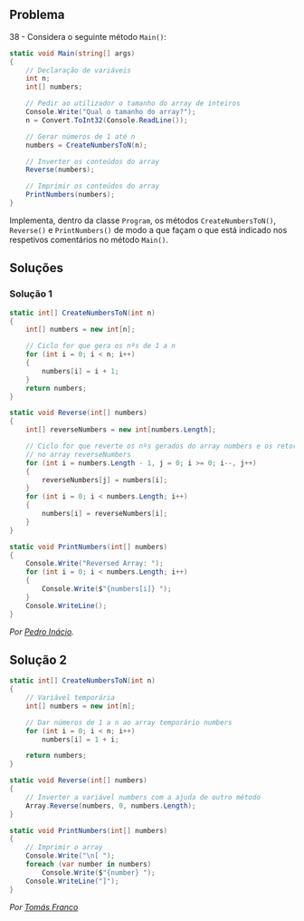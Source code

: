 ## Problema

38 - Considera o seguinte método `Main()`:

```cs
static void Main(string[] args)
{
    // Declaração de variáveis
    int n;
    int[] numbers;

    // Pedir ao utilizador o tamanho do array de inteiros
    Console.Write("Qual o tamanho do array?");
    n = Convert.ToInt32(Console.ReadLine());

    // Gerar números de 1 até n
    numbers = CreateNumbersToN(n);

    // Inverter os conteúdos do array
    Reverse(numbers);

    // Imprimir os conteúdos do array
    PrintNumbers(numbers);
}
```

Implementa, dentro da classe `Program`, os métodos `CreateNumbersToN()`,
`Reverse()` e `PrintNumbers()` de modo a que façam o que está indicado nos
respetivos comentários no método `Main()`.

## Soluções

### Solução 1

```cs
static int[] CreateNumbersToN(int n)
{
    int[] numbers = new int[n];

    // Ciclo for que gera os nºs de 1 a n
    for (int i = 0; i < n; i++)
    {
        numbers[i] = i + 1;
    }
    return numbers;
}

static void Reverse(int[] numbers)
{
    int[] reverseNumbers = new int[numbers.Length];

    // Ciclo for que reverte os nºs gerados do array numbers e os retorna
    // no array reverseNumbers
    for (int i = numbers.Length - 1, j = 0; i >= 0; i--, j++)
    {
        reverseNumbers[j] = numbers[i];
    }
    for (int i = 0; i < numbers.Length; i++)
    {
        numbers[i] = reverseNumbers[i];
    }
}

static void PrintNumbers(int[] numbers)
{
    Console.Write("Reversed Array: ");
    for (int i = 0; i < numbers.Length; i++)
    {
        Console.Write($"{numbers[i]} ");
    }
    Console.WriteLine();
}
```

*Por [Pedro Inácio](https://github.com/PmaiWoW).*

## Solução 2

```cs
static int[] CreateNumbersToN(int n)
{
    // Variável temporária
    int[] numbers = new int[n];

    // Dar números de 1 a n ao array temporário numbers
    for (int i = 0; i < n; i++)
        numbers[i] = 1 + i;

    return numbers;
}

static void Reverse(int[] numbers)
{
    // Inverter a variável numbers com a ajuda de outro método
    Array.Reverse(numbers, 0, numbers.Length);
}

static void PrintNumbers(int[] numbers)
{
    // Imprimir o array
    Console.Write("\n[ ");
    foreach (var number in numbers)
        Console.Write($"{number} ");
    Console.WriteLine("]");
}
```

*Por [Tomás Franco](https://github.com/ThomasFranque)*